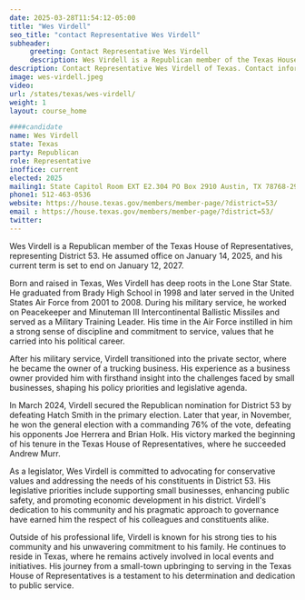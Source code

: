 ```yaml
---
date: 2025-03-28T11:54:12-05:00
title: "Wes Virdell"
seo_title: "contact Representative Wes Virdell"
subheader:
     greeting: Contact Representative Wes Virdell
     description: Wes Virdell is a Republican member of the Texas House of Representatives, representing District 53. He assumed office on January 14, 2025, and his current term is set to end on January 12, 2027.
description: Contact Representative Wes Virdell of Texas. Contact information for Wes Virdell includes email address, phone number, and mailing address.
image: wes-virdell.jpeg
video:
url: /states/texas/wes-virdell/
weight: 1
layout: course_home

####candidate
name: Wes Virdell
state: Texas
party: Republican
role: Representative
inoffice: current
elected: 2025
mailing1: State Capitol Room EXT E2.304 PO Box 2910 Austin, TX 78768-2910
phone1: 512-463-0536
website: https://house.texas.gov/members/member-page/?district=53/
email : https://house.texas.gov/members/member-page/?district=53/
twitter: 
---
```

Wes Virdell is a Republican member of the Texas House of Representatives, representing District 53. He assumed office on January 14, 2025, and his current term is set to end on January 12, 2027.

Born and raised in Texas, Wes Virdell has deep roots in the Lone Star State. He graduated from Brady High School in 1998 and later served in the United States Air Force from 2001 to 2008. During his military service, he worked on Peacekeeper and Minuteman III Intercontinental Ballistic Missiles and served as a Military Training Leader. His time in the Air Force instilled in him a strong sense of discipline and commitment to service, values that he carried into his political career.

After his military service, Virdell transitioned into the private sector, where he became the owner of a trucking business. His experience as a business owner provided him with firsthand insight into the challenges faced by small businesses, shaping his policy priorities and legislative agenda.

In March 2024, Virdell secured the Republican nomination for District 53 by defeating Hatch Smith in the primary election. Later that year, in November, he won the general election with a commanding 76% of the vote, defeating his opponents Joe Herrera and Brian Holk. His victory marked the beginning of his tenure in the Texas House of Representatives, where he succeeded Andrew Murr.

As a legislator, Wes Virdell is committed to advocating for conservative values and addressing the needs of his constituents in District 53. His legislative priorities include supporting small businesses, enhancing public safety, and promoting economic development in his district. Virdell's dedication to his community and his pragmatic approach to governance have earned him the respect of his colleagues and constituents alike.

Outside of his professional life, Virdell is known for his strong ties to his community and his unwavering commitment to his family. He continues to reside in Texas, where he remains actively involved in local events and initiatives. His journey from a small-town upbringing to serving in the Texas House of Representatives is a testament to his determination and dedication to public service.
